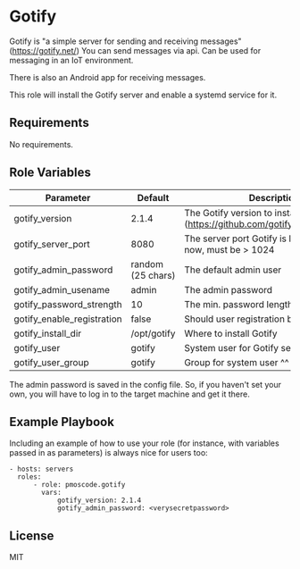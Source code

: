 Gotify
=========

Gotify is "a simple server for sending and receiving messages" (https://gotify.net/)
You can send messages via api. Can be used for messaging in an IoT environment.

There is also an Android app for receiving messages.

This role will install the Gotify server and enable a systemd service for it.

Requirements
------------

No requirements.

Role Variables
--------------

| Parameter                  | Default           | Description                                                               |
|----------------------------|-------------------|---------------------------------------------------------------------------|
| gotify_version             | 2.1.4             | The Gotify version to install (https://github.com/gotify/server/releases) |
| gotify_server_port         | 8080              | The server port Gotify is listening on. For now, must be > 1024           |
| gotify_admin_password      | random (25 chars) | The default admin user                                                    |
| gotify_admin_usename       | admin             | The admin password                                                        |
| gotify_password_strength   | 10                | The min. password length                                                  |
| gotify_enable_registration | false             | Should user registration be enabled?                                      |
| gotify_install_dir         | /opt/gotify       | Where to install Gotify                                                   |
| gotify_user                | gotify            | System user for Gotify server                                             |
| gotify_user_group          | gotify            | Group for system user ^^                                                  |

The admin password is saved in the config file. So, if you haven't set your own, you will have to log in to the target machine and get it there.

Example Playbook
----------------

Including an example of how to use your role (for instance, with variables passed in as parameters) is always nice for users too:

    - hosts: servers
      roles:
          - role: pmoscode.gotify
            vars:
                gotify_version: 2.1.4
                gotify_admin_password: <verysecretpassword>

License
-------

MIT

